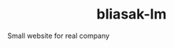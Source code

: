 <h1 align=center> bliasak-lm</h1>
</h2 align=center>Small website for real company</h2>

<h3 align=center><strong><a href=bliasak-lm.free.bg</a></strong></h3>
